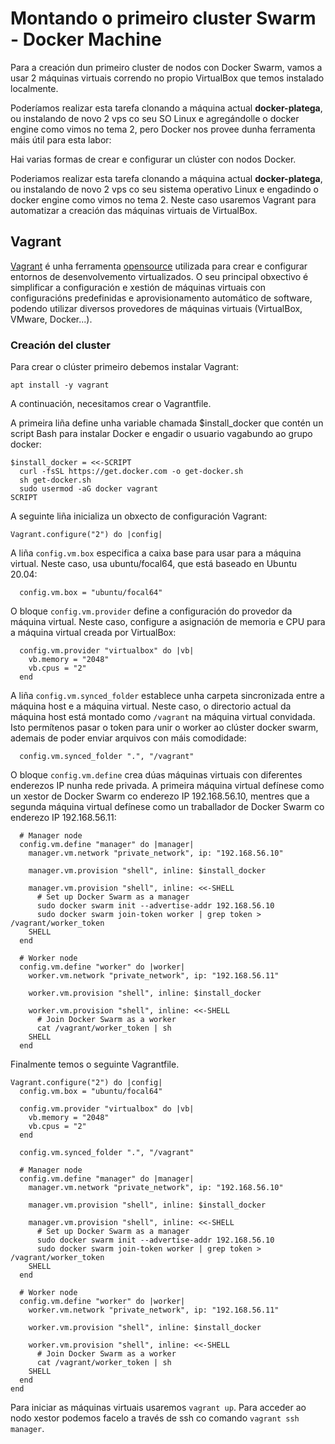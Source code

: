 # Montando o primeiro cluster Swarm - Docker Machine

Para a creación dun primeiro cluster de nodos con Docker Swarm, vamos a usar 2 máquinas virtuais correndo no propio VirtualBox que temos instalado localmente.

Poderíamos realizar esta tarefa clonando a máquina actual **docker-platega**, ou instalando de novo 2 vps co seu SO Linux e agregándolle o docker engine como vimos no tema 2, pero Docker nos provee dunha ferramenta máis útil para esta labor:

Hai varias formas de crear e configurar un clúster con nodos Docker.

Poderiamos realizar esta tarefa clonando a máquina actual **docker-platega**, ou instalando de novo 2 vps co seu sistema operativo Linux e engadindo o docker engine como vimos no tema 2. Neste caso usaremos Vagrant para automatizar a creación das máquinas virtuais de VirtualBox.

## Vagrant

[Vagrant](https://developer.hashicorp.com/vagrant/intro) é unha ferramenta [opensource](https://github.com/hashicorp/vagrant) utilizada para crear e configurar entornos de desenvolvemento virtualizados. O seu principal obxectivo é simplificar a configuración e xestión de máquinas virtuais con configuracións predefinidas e aprovisionamento automático de software, podendo utilizar diversos provedores de máquinas virtuais (VirtualBox, VMware, Docker...).


### Creación del cluster

Para crear o clúster primeiro debemos instalar Vagrant:

```
apt install -y vagrant
```

A continuación, necesitamos crear o Vagrantfile.

A primeira liña define unha variable chamada $install_docker que contén un script Bash para instalar Docker e engadir o usuario vagabundo ao grupo docker:

```Vagrantfile
$install_docker = <<-SCRIPT
  curl -fsSL https://get.docker.com -o get-docker.sh
  sh get-docker.sh
  sudo usermod -aG docker vagrant
SCRIPT
```

A seguinte liña inicializa un obxecto de configuración Vagrant:

```Vagrantfile
Vagrant.configure("2") do |config|
```

A liña `config.vm.box` especifica a caixa base para usar para a máquina virtual. Neste caso, usa ubuntu/focal64, que está baseado en Ubuntu 20.04:

```Vagrantfile
  config.vm.box = "ubuntu/focal64"
```

O bloque `config.vm.provider` define a configuración do provedor da máquina virtual. Neste caso, configure a asignación de memoria e CPU para a máquina virtual creada por VirtualBox:

```Vagrantfile
  config.vm.provider "virtualbox" do |vb|
    vb.memory = "2048"
    vb.cpus = "2"
  end
```

A liña `config.vm.synced_folder` establece unha carpeta sincronizada entre a máquina host e a máquina virtual. Neste caso, o directorio actual da máquina host está montado como `/vagrant` na máquina virtual convidada. Isto permítenos pasar o token para unir o worker ao clúster docker swarm, ademais de poder enviar arquivos con máis comodidade:

```Vagrantfile
  config.vm.synced_folder ".", "/vagrant"
```

O bloque `config.vm.define` crea dúas máquinas virtuais con diferentes enderezos IP nunha rede privada. A primeira máquina virtual defínese como un xestor de Docker Swarm co enderezo IP 192.168.56.10, mentres que a segunda máquina virtual defínese como un traballador de Docker Swarm co enderezo IP 192.168.56.11:

```Vagrantfile
  # Manager node
  config.vm.define "manager" do |manager|
    manager.vm.network "private_network", ip: "192.168.56.10"

    manager.vm.provision "shell", inline: $install_docker

    manager.vm.provision "shell", inline: <<-SHELL
      # Set up Docker Swarm as a manager
      sudo docker swarm init --advertise-addr 192.168.56.10
      sudo docker swarm join-token worker | grep token > /vagrant/worker_token
    SHELL
  end

  # Worker node
  config.vm.define "worker" do |worker|
    worker.vm.network "private_network", ip: "192.168.56.11"

    worker.vm.provision "shell", inline: $install_docker

    worker.vm.provision "shell", inline: <<-SHELL
      # Join Docker Swarm as a worker
      cat /vagrant/worker_token | sh
    SHELL
  end
```

Finalmente temos o seguinte Vagrantfile.

```Vagrantfile
Vagrant.configure("2") do |config|
  config.vm.box = "ubuntu/focal64"

  config.vm.provider "virtualbox" do |vb|
    vb.memory = "2048"
    vb.cpus = "2"
  end

  config.vm.synced_folder ".", "/vagrant"

  # Manager node
  config.vm.define "manager" do |manager|
    manager.vm.network "private_network", ip: "192.168.56.10"

    manager.vm.provision "shell", inline: $install_docker

    manager.vm.provision "shell", inline: <<-SHELL
      # Set up Docker Swarm as a manager
      sudo docker swarm init --advertise-addr 192.168.56.10
      sudo docker swarm join-token worker | grep token > /vagrant/worker_token
    SHELL
  end

  # Worker node
  config.vm.define "worker" do |worker|
    worker.vm.network "private_network", ip: "192.168.56.11"

    worker.vm.provision "shell", inline: $install_docker

    worker.vm.provision "shell", inline: <<-SHELL
      # Join Docker Swarm as a worker
      cat /vagrant/worker_token | sh
    SHELL
  end
end
```

Para iniciar as máquinas virtuais usaremos `vagrant up`. Para acceder ao nodo xestor podemos facelo a través de ssh co comando `vagrant ssh manager`.